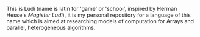 This is Ludi (name is latin for 'game' or 'school', inspired by Herman Hesse's <i>Magister Ludi</i>), it is my personal repository for a language of this name which is aimed at researching models of computation for Arrays and parallel, heterogeneous algorithms.

